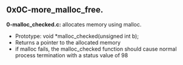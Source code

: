 ## 0x0C-more_malloc_free.

**0-malloc_checked.c:** allocates memory using malloc.

- Prototype: void *malloc_checked(unsigned int b);
- Returns a pointer to the allocated memory
- if malloc fails, the malloc_checked function should cause normal process termination with a status value of 98
